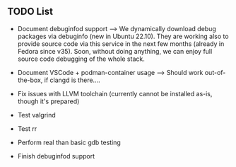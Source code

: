 ## TODO List

- Document debuginfod support
  --> We dynamically download debug packages via debuginfo (new in Ubuntu 22.10).
      They are working also to provide source code via this service in the next few
      months (already in Fedora since v35). Soon, without doing anything, we can
      enjoy full source code debugging of the whole stack.

- Document VSCode + podman-container usage
  --> Should work out-of-the-box, if clangd is there....

- Fix issues with LLVM toolchain (currently cannot be installed as-is, though it's prepared)

- Test valgrind

- Test rr

- Perform real than basic gdb testing

- Finish debuginfod support
